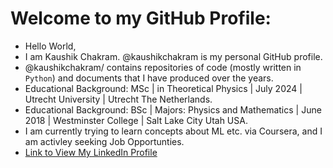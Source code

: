 # Welcome to my GitHub Profile:

-  Hello World,
-  I am Kaushik Chakram.  @kaushikchakram is my personal GitHub profile.
-  @kaushikchakram/ contains repositories of code (mostly written in `Python`) and documents that I have produced over the years.
-  Educational Background: MSc | in Theoretical Physics | July 2024 | Utrecht University | Utrecht The Netherlands.
-  Educational Background: BSc | Majors: Physics and Mathematics | June 2018 | Westminster College | Salt Lake City Utah USA.
- I am currently trying to learn concepts about ML etc. via Coursera, and I am activley seeking Job Opportunties.
- [Link to View My LinkedIn Profile](https://www.linkedin.com/in/kaushik-chakram-suresh/)

<!---
kaushikchakram/kaushikchakram is a ✨ special ✨ repository because its `README.md` (this file) appears on your GitHub profile.
You can click the Preview link to take a look at your changes.
--->
